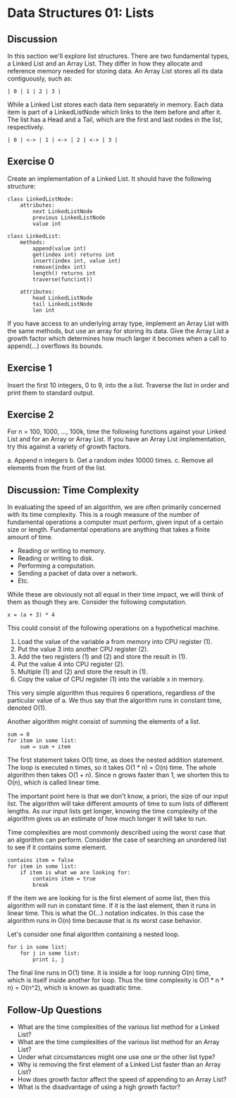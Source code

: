 Data Structures 01: Lists
=========================

Discussion
----------
In this section we'll explore list structures. There are two fundamental
types, a Linked List and an Array List. They differ in how they allocate and
reference memory needed for storing data. An Array List stores all its data
contiguously, such as:

	| 0 | 1 | 2 | 3 |

While a Linked List stores each data item separately in memory. Each data
item is part of a LinkedListNode which links to the item before and after it. The
list has a Head and a Tail, which are the first and last nodes in the list,
respectively.

	| 0 | <-> | 1 | <-> | 2 | <-> | 3 |


Exercise 0
----------
Create an implementation of a Linked List. It should have the following 
structure:

	class LinkedListNode:
		attributes:
			next LinkedListNode
			previous LinkedListNode
			value int

	class LinkedList:
		methods:
			append(value int)
			get(index int) returns int
			insert(index int, value int)
			remove(index int)
			length() returns int
			traverse(func(int))
		
		attributes:
			head LinkedListNode
			tail LinkedListNode
			len int

If you have access to an underlying array type, implement an Array List with
the same methods, but use an array for storing its data. Give the Array List
a growth factor which determines how much larger it becomes when a call to 
append(...) overflows its bounds.


Exercise 1
----------
Insert the first 10 integers, 0 to 9, into the a list. Traverse the list in
order and print them to standard output.


Exercise 2
----------
For n = 100, 1000, ..., 100k, time the following functions against your Linked
List and for an Array or Array List. If you have an Array List implementation,
try this against a variety of growth factors.

a. Append n integers
b. Get a random index 10000 times.
c. Remove all elements from the front of the list.


Discussion: Time Complexity
---------------------------
In evaluating the speed of an algorithm, we are often primarily concerned with
its time complexity. This is a rough measure of the number of fundamental
operations a computer must perform, given input of a certain size or length.
Fundamental operations are anything that takes a finite amount of time.

- Reading or writing to memory.
- Reading or writing to disk.
- Performing a computation.
- Sending a packet of data over a network.
- Etc.

While these are obviously not all equal in their time impact, we will think of
them as though they are. Consider the following computation.

	x = (a + 3) * 4

This could consist of the following operations on a hypothetical machine.

1. Load the value of the variable a from memory into CPU register (1).
1. Put the value 3 into another CPU register (2).
1. Add the two registers (1) and (2) and store the result in (1).
1. Put the value 4 into CPU register (2).
1. Multiple (1) and (2) and store the result in (1).
1. Copy the value of CPU register (1) into the variable x in memory.

This very simple algorithm thus requires 6 operations, regardless of the
particular value of a. We thus say that the algorithm runs in constant time,
denoted O(1).

Another algorithm might consist of summing the elements of a list.

	sum = 0
	for item in some list:
		sum = sum + item

The first statement takes O(1) time, as does the nested addition statement.
The loop is executed n times, so it takes O(1 * n) = O(n) time. The whole
algorithm then takes O(1 + n). Since n grows faster than 1, we shorten this
to O(n), which is called linear time.

The important point here is that we don't know, a priori, the size of our
input list. The algorithm will take different amounts of time to sum lists
of different lengths. As our input lists get longer, knowing the time 
complexity of the algorithm gives us an estimate of how much longer it will
take to run.

Time complexities are most commonly described using the worst case that an 
algorithm can perform. Consider the case of searching an unordered list to see
if it contains some element.

	contains item = false
	for item in some list:
		if item is what we are looking for:
			contains item = true
			break

If the item we are looking for is the first element of some list, then this
algorithm will run in constant time. If it is the last element, then it runs 
in linear time. This is what the O(...) notation indicates. In this case the
algorithm runs in O(n) time because that is its worst case behavior.

Let's consider one final algorithm containing a nested loop.

	for i in some list:
		for j in some list:
			print i, j

The final line runs in O(1) time. It is inside a for loop running O(n) time,
which is itself inside another for loop. Thus the time complexity is 
O(1 * n * n) = O(n^2), which is known as quadratic time.


Follow-Up Questions
-------------------
- What are the time complexities of the various list method for a Linked List?
- What are the time complexities of the various list method for an Array List?
- Under what circumstances might one use one or the other list type?
- Why is removing the first element of a Linked List faster than an Array List?
- How does growth factor affect the speed of appending to an Array List?
- What is the disadvantage of using a high growth factor?
